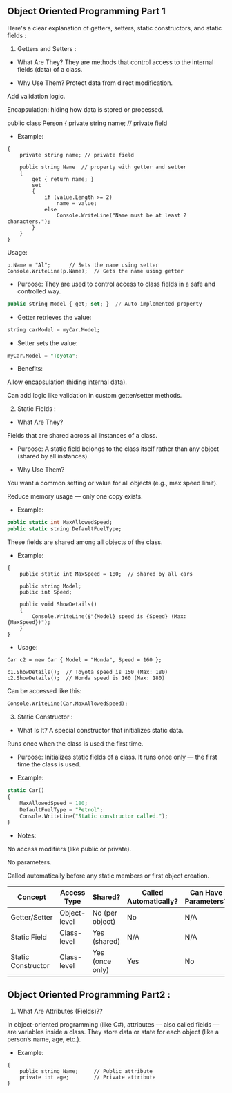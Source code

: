 ﻿

## Object Oriented Programming Part 1

Here's a clear explanation of getters, setters, static constructors, and static fields :

 1. Getters and Setters : 

- What Are They?
They are methods that control access to the internal fields (data) of a class.

- Why Use Them?
Protect data from direct modification.

Add validation logic.

Encapsulation: hiding how data is stored or processed.


public class Person
{
    private string name; // private field

   

- Example:
``` public class Person
{
    private string name; // private field

    public string Name  // property with getter and setter
    {
        get { return name; }
        set 
        { 
            if (value.Length >= 2)
                name = value;
            else
                Console.WriteLine("Name must be at least 2 characters.");
        }
    }
}

```

Usage:

```    Person p = new Person();
p.Name = "Al";      // Sets the name using setter
Console.WriteLine(p.Name);  // Gets the name using getter

```
	
- Purpose:
They are used to control access to class fields in a safe and controlled way.

```sql
public string Model { get; set; }  // Auto-implemented property
```

- Getter retrieves the value:

```sql
string carModel = myCar.Model;
```

- Setter sets the value:

```sql
myCar.Model = "Toyota";
```

- Benefits:

Allow encapsulation (hiding internal data).

Can add logic like validation in custom getter/setter methods.

2. Static Fields :

 - What Are They?

Fields that are shared across all instances of a class.

- Purpose:
A static field belongs to the class itself rather than any object (shared by all instances).

- Why Use Them?

You want a common setting or value for all objects (e.g., max speed limit).

Reduce memory usage — only one copy exists.

- Example:
```sql
public static int MaxAllowedSpeed;
public static string DefaultFuelType;
```
These fields are shared among all objects of the class.

- Example:
``` public class Car
{
    public static int MaxSpeed = 180;  // shared by all cars

    public string Model;
    public int Speed;

    public void ShowDetails()
    {
        Console.WriteLine($"{Model} speed is {Speed} (Max: {MaxSpeed})");
    }
}
```

- Usage:
```Car c1 = new Car { Model = "Toyota", Speed = 150 };
Car c2 = new Car { Model = "Honda", Speed = 160 };

c1.ShowDetails();  // Toyota speed is 150 (Max: 180)
c2.ShowDetails();  // Honda speed is 160 (Max: 180)
```

Can be accessed like this:
```sql
Console.WriteLine(Car.MaxAllowedSpeed);
```

3. Static Constructor : 

- What Is It?
A special constructor that initializes static data.

Runs once when the class is used the first time.

- Purpose:
Initializes static fields of a class. It runs once only — the first time the class is used.

- Example:
```sql
static Car()
{
    MaxAllowedSpeed = 180;
    DefaultFuelType = "Petrol";
    Console.WriteLine("Static constructor called.");
}
```


- Notes:

No access modifiers (like public or private).

No parameters.

Called automatically before any static members or first object creation.


| Concept            | Access Type  | Shared?         | Called Automatically? | Can Have Parameters? |
| ------------------ | ------------ | --------------- | --------------------- | -------------------- |
| Getter/Setter      | Object-level | No (per object) | No                    | N/A                  |
| Static Field       | Class-level  | Yes (shared)    | N/A                   | N/A                  |
| Static Constructor | Class-level  | Yes (once only) |  Yes                  |  No                  |



## Object Oriented Programming Part2 :

1. What Are Attributes (Fields)??

In object-oriented programming (like C#), attributes — also called fields — are variables inside a class.
They store data or state for each object (like a person’s name, age, etc.).

- Example:

```public class Person
{
    public string Name;     // Public attribute
    private int age;        // Private attribute
}
```

